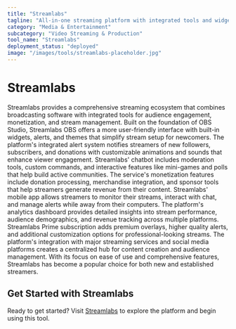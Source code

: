 ```yaml
---
title: "Streamlabs"
tagline: "All-in-one streaming platform with integrated tools and widgets"
category: "Media & Entertainment"
subcategory: "Video Streaming & Production"
tool_name: "Streamlabs"
deployment_status: "deployed"
image: "/images/tools/streamlabs-placeholder.jpg"
---
```


# Streamlabs

Streamlabs provides a comprehensive streaming ecosystem that combines broadcasting software with integrated tools for audience engagement, monetization, and stream management. Built on the foundation of OBS Studio, Streamlabs OBS offers a more user-friendly interface with built-in widgets, alerts, and themes that simplify stream setup for newcomers. The platform's integrated alert system notifies streamers of new followers, subscribers, and donations with customizable animations and sounds that enhance viewer engagement. Streamlabs' chatbot includes moderation tools, custom commands, and interactive features like mini-games and polls that help build active communities. The service's monetization features include donation processing, merchandise integration, and sponsor tools that help streamers generate revenue from their content. Streamlabs' mobile app allows streamers to monitor their streams, interact with chat, and manage alerts while away from their computers. The platform's analytics dashboard provides detailed insights into stream performance, audience demographics, and revenue tracking across multiple platforms. Streamlabs Prime subscription adds premium overlays, higher quality alerts, and additional customization options for professional-looking streams. The platform's integration with major streaming services and social media platforms creates a centralized hub for content creation and audience management. With its focus on ease of use and comprehensive features, Streamlabs has become a popular choice for both new and established streamers.

## Get Started with Streamlabs

Ready to get started? Visit [Streamlabs](https://streamlabs.com) to explore the platform and begin using this tool.
